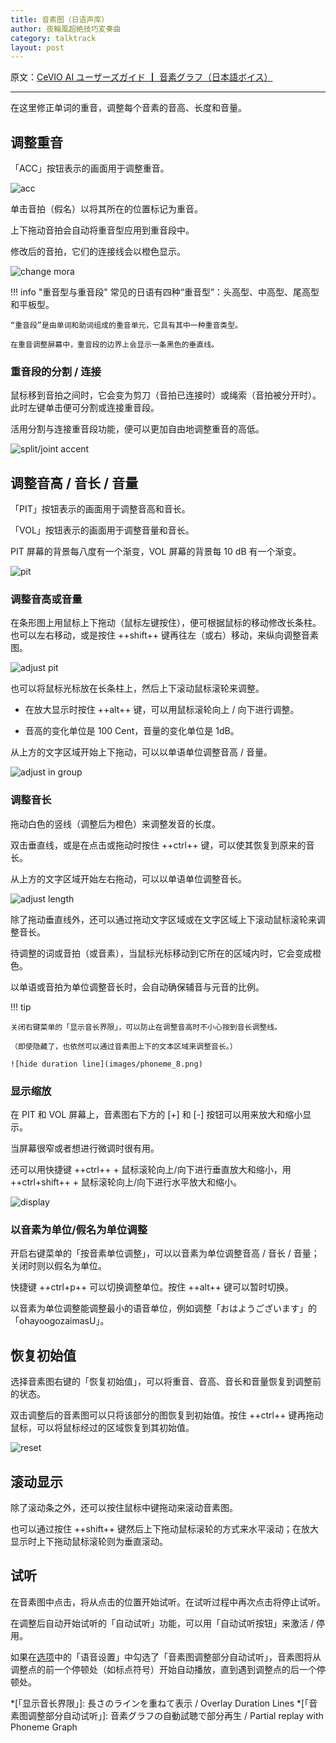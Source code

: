 ```yaml
---
title: 音素图（日语声库）
author: 夜輪風超絶技巧変奏曲
category: talktrack
layout: post
---
```

原文：[CeVIO AI ユーザーズガイド ┃ 音素グラフ（日本語ボイス）](https://cevio.jp/guide/cevio_ai/talktrack/phoneme/)

---

在这里修正单词的重音，调整每个音素的音高、长度和音量。

## 调整重音

「ACC」按钮表示的画面用于调整重音。

![acc](images/phoneme_1.png)

单击音拍（假名）以将其所在的位置标记为重音。

上下拖动音拍会自动将重音型应用到重音段中。

修改后的音拍，它们的连接线会以橙色显示。

![change mora](images/phoneme_2.png)

!!! info "重音型与重音段"
    常见的日语有四种“重音型”：头高型、中高型、尾高型和平板型。

    “重音段”是由单词和助词组成的重音单元，它具有其中一种重音类型。
    
    在重音调整屏幕中，重音段的边界上会显示一条黑色的垂直线。

### 重音段的分割 / 连接

鼠标移到音拍之间时，它会变为剪刀（音拍已连接时）或绳索（音拍被分开时）。此时左键单击便可分割或连接重音段。

活用分割与连接重音段功能，便可以更加自由地调整重音的高低。

![split/joint accent](images/phoneme_3.png)

## 调整音高 / 音长 / 音量

「PIT」按钮表示的画面用于调整音高和音长。

「VOL」按钮表示的画面用于调整音量和音长。

PIT 屏幕的背景每八度有一个渐变，VOL 屏幕的背景每 10 dB 有一个渐变。

![pit](images/phoneme_4.png)

### 调整音高或音量

在条形图上用鼠标上下拖动（鼠标左键按住），便可根据鼠标的移动修改长条柱。也可以左右移动，或是按住 ++shift++ 键再往左（或右）移动，来纵向调整音素图。

![adjust pit](images/phoneme_5.png)

也可以将鼠标光标放在长条柱上，然后上下滚动鼠标滚轮来调整。

- 在放大显示时按住 ++alt++ 键，可以用鼠标滚轮向上 / 向下进行调整。

- 音高的变化单位是 100 Cent，音量的变化单位是 1dB。

从上方的文字区域开始上下拖动，可以以单语单位调整音高 / 音量。

![adjust in group](images/phoneme_6.png)

### 调整音长

拖动白色的竖线（调整后为橙色）来调整发音的长度。

双击垂直线，或是在点击或拖动时按住 ++ctrl++ 键，可以使其恢复到原来的音长。

从上方的文字区域开始左右拖动，可以以单语单位调整音长。

![adjust length](images/phoneme_7.png)

除了拖动垂直线外，还可以通过拖动文字区域或在文字区域上下滚动鼠标滚轮来调整音长。

待调整的词或音拍（或音素），当鼠标光标移动到它所在的区域内时，它会变成橙色。

以单语或音拍为单位调整音长时，会自动确保辅音与元音的比例。

!!! tip

    关闭右键菜单的「显示音长界限」，可以防止在调整音高时不小心按到音长调整线。

    （即使隐藏了，也依然可以通过音素图上下的文本区域来调整音长。）

    ![hide duration line](images/phoneme_8.png)

### 显示缩放

在 PIT 和 VOL 屏幕上，音素图右下方的 [+] 和 [-] 按钮可以用来放大和缩小显示。

当屏幕很窄或者想进行微调时很有用。

还可以用快捷键 ++ctrl++ + 鼠标滚轮向上/向下进行垂直放大和缩小，用 ++ctrl+shift++ + 鼠标滚轮向上/向下进行水平放大和缩小。

![display](images/phoneme_9.png)

### 以音素为单位/假名为单位调整

开启右键菜单的「按音素单位调整」，可以以音素为单位调整音高 / 音长 / 音量；关闭时则以假名为单位。

快捷键 ++ctrl+p++ 可以切换调整单位。按住 ++alt++ 键可以暂时切换。

以音素为单位调整能调整最小的语音单位，例如调整「おはようございます」的「ohayoogozaimasU」。

## 恢复初始值

选择音素图右键的「恢复初始值」，可以将重音、音高、音长和音量恢复到调整前的状态。

双击调整后的音素图可以只将该部分的图恢复到初始值。按住 ++ctrl++ 键再拖动鼠标，可以将鼠标经过的区域恢复到其初始值。

![reset](images/phoneme_10.png)

## 滚动显示

除了滚动条之外，还可以按住鼠标中键拖动来滚动音素图。

也可以通过按住 ++shift++ 键然后上下拖动鼠标滚轮的方式来水平滚动；在放大显示时上下拖动鼠标滚轮则为垂直滚动。

## 试听

在音素图中点击，将从点击的位置开始试听。在试听过程中再次点击将停止试听。

在调整后自动开始试听的「自动试听」功能，可以用「自动试听按钮」来激活 / 停用。

如果在[选项](../option/option.md)中的「语音设置」中勾选了「音素图调整部分自动试听」，音素图将从调整点的前一个停顿处（如标点符号）开始自动播放，直到遇到调整点的后一个停顿处。

*[「显示音长界限」]: 長さのラインを重ねて表示 / Overlay Duration Lines
*[「音素图调整部分自动试听」]: 音素グラフの自動試聴で部分再生 / Partial replay with Phoneme Graph
